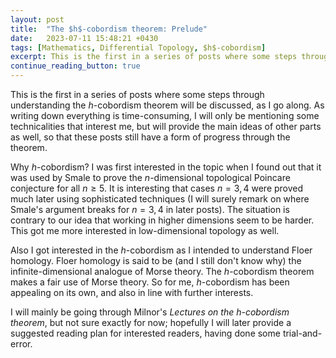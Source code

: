 ```yaml
---
layout: post
title:  "The $h$-cobordism theorem: Prelude"
date:   2023-07-11 15:48:21 +0430
tags: [Mathematics, Differential Topology, $h$-cobordism]
excerpt: This is the first in a series of posts where some steps through understanding the $h$-cobordism theorem will be discussed, as I go along. As writing down everything is time-consuming, I will only be mentioning some technicalities that interest me, but will provide the main ideas of other parts as well, so that these posts maintain a form of progress through the end...
continue_reading_button: true
---
```


This is the first in a series of posts where some steps through understanding the $h$-cobordism theorem will be discussed, as I go along. As writing down everything is time-consuming, I will only be mentioning some technicalities that interest me, but will provide the main ideas of other parts as well, so that these posts still have a form of progress through the theorem. 

Why $h$-cobordism? I was first interested in the topic when I found out that it was used by Smale to prove the $n$-dimensional topological Poincare conjecture for all $n \geq 5$. It is interesting that cases $n=3,4$ were proved much later using sophisticated techniques (I will surely remark on where Smale's argument breaks for $n=3,4$ in later posts). The situation is contrary to our idea that working in higher dimensions seem to be harder. This got me more interested in low-dimensional topology as well. 

Also I got interested in the $h$-cobordism as I intended to understand Floer homology. Floer homology is said to be (and I still don't know why) the infinite-dimensional analogue of Morse theory. The $h$-cobordism theorem makes a fair use of Morse theory. So for me, $h$-cobordism has been appealing on its own, and also in line with further interests.

I will mainly be going through Milnor's _Lectures on the $h$-cobordism theorem_, but not sure exactly for now; hopefully I will later provide a suggested reading plan for interested readers, having done some trial-and-error.